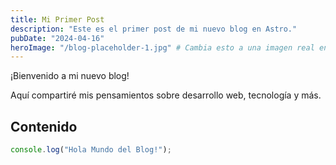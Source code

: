 ```yaml
---
title: Mi Primer Post
description: "Este es el primer post de mi nuevo blog en Astro."
pubDate: "2024-04-16"
heroImage: "/blog-placeholder-1.jpg" # Cambia esto a una imagen real en /public
---
```


¡Bienvenido a mi nuevo blog!

Aquí compartiré mis pensamientos sobre desarrollo web, tecnología y más.

## Contenido

```javascript
console.log("Hola Mundo del Blog!");
```
 